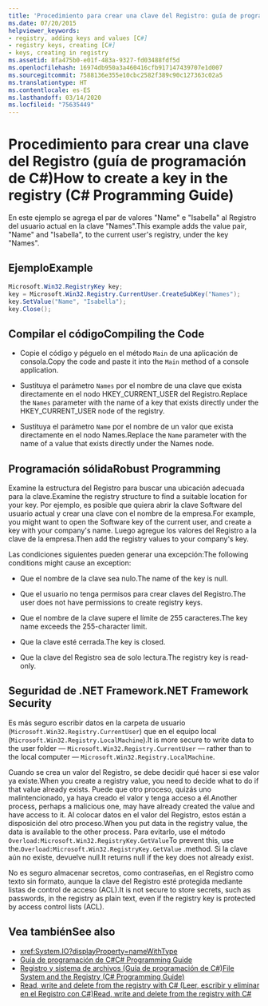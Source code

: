 ```yaml
---
title: 'Procedimiento para crear una clave del Registro: guía de programación de C#'
ms.date: 07/20/2015
helpviewer_keywords:
- registry, adding keys and values [C#]
- registry keys, creating [C#]
- keys, creating in registry
ms.assetid: 8fa475b0-e01f-483a-9327-fd03488fdf5d
ms.openlocfilehash: 16974db950a3a460416cfb917147439707e1d007
ms.sourcegitcommit: 7588136e355e10cbc2582f389c90c127363c02a5
ms.translationtype: HT
ms.contentlocale: es-ES
ms.lasthandoff: 03/14/2020
ms.locfileid: "75635449"
---
```

# <a name="how-to-create-a-key-in-the-registry-c-programming-guide"></a><span data-ttu-id="47697-102">Procedimiento para crear una clave del Registro (guía de programación de C#)</span><span class="sxs-lookup"><span data-stu-id="47697-102">How to create a key in the registry (C# Programming Guide)</span></span>
<span data-ttu-id="47697-103">En este ejemplo se agrega el par de valores "Name" e "Isabella" al Registro del usuario actual en la clave "Names".</span><span class="sxs-lookup"><span data-stu-id="47697-103">This example adds the value pair, "Name" and "Isabella", to the current user's registry, under the key "Names".</span></span>  
  
## <a name="example"></a><span data-ttu-id="47697-104">Ejemplo</span><span class="sxs-lookup"><span data-stu-id="47697-104">Example</span></span>  
  
```csharp  
Microsoft.Win32.RegistryKey key;  
key = Microsoft.Win32.Registry.CurrentUser.CreateSubKey("Names");  
key.SetValue("Name", "Isabella");  
key.Close();  
```  
  
## <a name="compiling-the-code"></a><span data-ttu-id="47697-105">Compilar el código</span><span class="sxs-lookup"><span data-stu-id="47697-105">Compiling the Code</span></span>  
  
- <span data-ttu-id="47697-106">Copie el código y péguelo en el método `Main` de una aplicación de consola.</span><span class="sxs-lookup"><span data-stu-id="47697-106">Copy the code and paste it into the `Main` method of a console application.</span></span>  
  
- <span data-ttu-id="47697-107">Sustituya el parámetro `Names` por el nombre de una clave que exista directamente en el nodo HKEY_CURRENT_USER del Registro.</span><span class="sxs-lookup"><span data-stu-id="47697-107">Replace the `Names` parameter with the name of a key that exists directly under the HKEY_CURRENT_USER node of the registry.</span></span>  
  
- <span data-ttu-id="47697-108">Sustituya el parámetro `Name` por el nombre de un valor que exista directamente en el nodo Names.</span><span class="sxs-lookup"><span data-stu-id="47697-108">Replace the `Name` parameter with the name of a value that exists directly under the Names node.</span></span>  
  
## <a name="robust-programming"></a><span data-ttu-id="47697-109">Programación sólida</span><span class="sxs-lookup"><span data-stu-id="47697-109">Robust Programming</span></span>  
 <span data-ttu-id="47697-110">Examine la estructura del Registro para buscar una ubicación adecuada para la clave.</span><span class="sxs-lookup"><span data-stu-id="47697-110">Examine the registry structure to find a suitable location for your key.</span></span> <span data-ttu-id="47697-111">Por ejemplo, es posible que quiera abrir la clave Software del usuario actual y crear una clave con el nombre de la empresa.</span><span class="sxs-lookup"><span data-stu-id="47697-111">For example, you might want to open the Software key of the current user, and create a key with your company's name.</span></span> <span data-ttu-id="47697-112">Luego agregue los valores del Registro a la clave de la empresa.</span><span class="sxs-lookup"><span data-stu-id="47697-112">Then add the registry values to your company's key.</span></span>  
  
 <span data-ttu-id="47697-113">Las condiciones siguientes pueden generar una excepción:</span><span class="sxs-lookup"><span data-stu-id="47697-113">The following conditions might cause an exception:</span></span>  
  
- <span data-ttu-id="47697-114">Que el nombre de la clave sea nulo.</span><span class="sxs-lookup"><span data-stu-id="47697-114">The name of the key is null.</span></span>  
  
- <span data-ttu-id="47697-115">Que el usuario no tenga permisos para crear claves del Registro.</span><span class="sxs-lookup"><span data-stu-id="47697-115">The user does not have permissions to create registry keys.</span></span>  
  
- <span data-ttu-id="47697-116">Que el nombre de la clave supere el límite de 255 caracteres.</span><span class="sxs-lookup"><span data-stu-id="47697-116">The key name exceeds the 255-character limit.</span></span>  
  
- <span data-ttu-id="47697-117">Que la clave esté cerrada.</span><span class="sxs-lookup"><span data-stu-id="47697-117">The key is closed.</span></span>  
  
- <span data-ttu-id="47697-118">Que la clave del Registro sea de solo lectura.</span><span class="sxs-lookup"><span data-stu-id="47697-118">The registry key is read-only.</span></span>  
  
## <a name="net-framework-security"></a><span data-ttu-id="47697-119">Seguridad de .NET Framework</span><span class="sxs-lookup"><span data-stu-id="47697-119">.NET Framework Security</span></span>  
 <span data-ttu-id="47697-120">Es más seguro escribir datos en la carpeta de usuario (`Microsoft.Win32.Registry.CurrentUser`) que en el equipo local (`Microsoft.Win32.Registry.LocalMachine`).</span><span class="sxs-lookup"><span data-stu-id="47697-120">It is more secure to write data to the user folder — `Microsoft.Win32.Registry.CurrentUser` — rather than to the local computer — `Microsoft.Win32.Registry.LocalMachine`.</span></span>  
  
 <span data-ttu-id="47697-121">Cuando se crea un valor del Registro, se debe decidir qué hacer si ese valor ya existe.</span><span class="sxs-lookup"><span data-stu-id="47697-121">When you create a registry value, you need to decide what to do if that value already exists.</span></span> <span data-ttu-id="47697-122">Puede que otro proceso, quizás uno malintencionado, ya haya creado el valor y tenga acceso a él.</span><span class="sxs-lookup"><span data-stu-id="47697-122">Another process, perhaps a malicious one, may have already created the value and have access to it.</span></span> <span data-ttu-id="47697-123">Al colocar datos en el valor del Registro, estos están a disposición del otro proceso.</span><span class="sxs-lookup"><span data-stu-id="47697-123">When you put data in the registry value, the data is available to the other process.</span></span> <span data-ttu-id="47697-124">Para evitarlo, use el método `Overload:Microsoft.Win32.RegistryKey.GetValue`</span><span class="sxs-lookup"><span data-stu-id="47697-124">To prevent this, use the.`Overload:Microsoft.Win32.RegistryKey.GetValue`</span></span> <span data-ttu-id="47697-125">.</span><span class="sxs-lookup"><span data-stu-id="47697-125">method.</span></span> <span data-ttu-id="47697-126">Si la clave aún no existe, devuelve null.</span><span class="sxs-lookup"><span data-stu-id="47697-126">It returns null if the key does not already exist.</span></span>  
  
 <span data-ttu-id="47697-127">No es seguro almacenar secretos, como contraseñas, en el Registro como texto sin formato, aunque la clave del Registro esté protegida mediante listas de control de acceso (ACL).</span><span class="sxs-lookup"><span data-stu-id="47697-127">It is not secure to store secrets, such as passwords, in the registry as plain text, even if the registry key is protected by access control lists (ACL).</span></span>  
  
## <a name="see-also"></a><span data-ttu-id="47697-128">Vea también</span><span class="sxs-lookup"><span data-stu-id="47697-128">See also</span></span>

- <xref:System.IO?displayProperty=nameWithType>
- [<span data-ttu-id="47697-129">Guía de programación de C#</span><span class="sxs-lookup"><span data-stu-id="47697-129">C# Programming Guide</span></span>](../index.md)
- [<span data-ttu-id="47697-130">Registro y sistema de archivos (Guía de programación de C#)</span><span class="sxs-lookup"><span data-stu-id="47697-130">File System and the Registry (C# Programming Guide)</span></span>](./index.md)
- [<span data-ttu-id="47697-131">Read, write and delete from the registry with C# (Leer, escribir y eliminar en el Registro con C#)</span><span class="sxs-lookup"><span data-stu-id="47697-131">Read, write and delete from the registry with C#</span></span>](https://www.codeproject.com/Articles/3389/Read-write-and-delete-from-registry-with-C)
